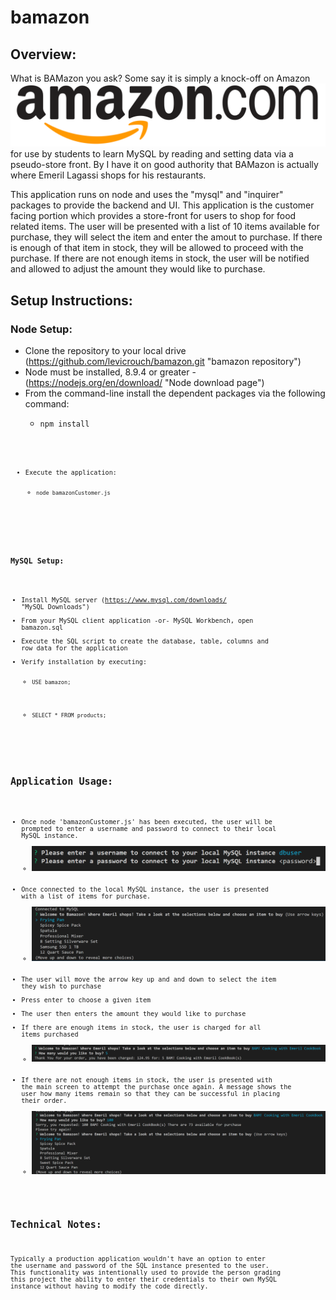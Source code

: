 # bamazon

## Overview:
What is BAMazon you ask? Some say it is simply a knock-off on Amazon <img src="images/amazonLogo.png"> for use by students to learn MySQL by reading and setting data via a pseudo-store front. By I have it on good authority that BAMazon is actually where Emeril Lagassi shops for his restaurants.

This application runs on node and uses the "mysql" and "inquirer" packages to provide the backend and UI. This application is the customer facing portion which provides a store-front for users to shop for food related items. The user will be presented with a list of 10 items available for purchase, they will select the item and enter the amout to purchase. If there is enough of that item in stock, they will be allowed to proceed with the purchase. If there are not enough items in stock, the user will be notified and allowed to adjust the amount they would like to purchase.

## Setup Instructions:

### Node Setup:
* Clone the repository to your local drive (https://github.com/levicrouch/bamazon.git "bamazon repository")
* Node must be installed, 8.9.4 or greater - (https://nodejs.org/en/download/ "Node download page")
* From the command-line install the dependent packages via the following command:
    * <pre><code>npm install</pre><code>
* Execute the application:
    * <pre><code>node bamazonCustomer.js</pre></code>

### MySQL Setup:
* Install MySQL server (https://www.mysql.com/downloads/ "MySQL Downloads")
* From your MySQL client application -or- MySQL Workbench, open bamazon.sql
* Execute the SQL script to create the database, table, columns and row data for the application
* Verify installation by executing:
    * <pre><code>USE bamazon;</pre></code>
    * <pre><code>SELECT * FROM products;</pre></code>

## Application Usage:
* Once node 'bamazonCustomer.js' has been executed, the user will be prompted to enter a username and password to connect to their local MySQL instance.
    * <img src="images/sqlUserName.png">
* Once connected to the local MySQL instance, the user is presented with a list of items for purchase.
    * <img src="images/shoppingList.png">
* The user will move the arrow key up and and down to select the item they wish to purchase
* Press enter to choose a given item
* The user then enters the amount they would like to purchase
* If there are enough items in stock, the user is charged for all items purchased
    * <img src="images/orderConfirmation.png">
* If there are not enough items in stock, the user is presented with the main screen to attempt the purchase once again. A message shows the user how many items remain so that they can be successful in placing their order.
    * <img src="images/outOfStock.png">

## Technical Notes:
Typically a production application wouldn't have an option to enter the username and password of the SQL instance presented to the user. This functionality was intentionally used to provide the person grading this project the ability to enter their credentials to their own MySQL instance without having to modify the code directly. 